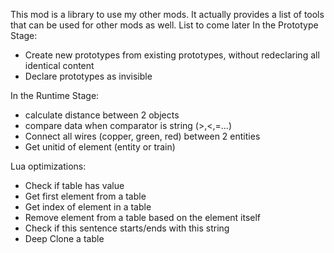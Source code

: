 This mod is a library to use my other mods.
It actually provides a list of tools that can be used for other mods as well. List to come later
In the Prototype Stage:  
- Create new prototypes from existing prototypes, without redeclaring all identical content
- Declare prototypes as invisible

In the Runtime Stage:  
- calculate distance between 2 objects
- compare data when comparator is string (>,<,=...)
- Connect all wires (copper, green, red) between 2 entities
- Get unitid of element (entity or train)

Lua optimizations:
- Check if table has value
- Get first element from a table
- Get index of element in a table
- Remove element from a table based on the element itself
- Check if this sentence starts/ends with this string
- Deep Clone a table 